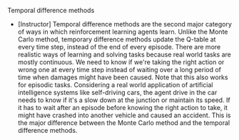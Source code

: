 Temporal difference methods
- [Instructor] Temporal difference methods are the second major category of ways in which reinforcement learning agents learn. Unlike the Monte Carlo method, temporary difference methods update the Q-table at every time step, instead of the end of every episode. There are more realistic ways of learning and solving tasks because real world tasks are mostly continuous. We need to know if we're taking the right action or wrong one at every time step instead of waiting over a long period of time when damages might have been caused. Note that this also works for episodic tasks. Considering a real world application of artificial intelligence systems like self-driving cars, the agent drive in the car needs to know if it's a slow down at the junction or maintain its speed. If it has to wait after an episode before knowing the right action to take, it might have crashed into another vehicle and caused an accident. This is the major difference between the Monte Carlo method and the temporal difference methods.